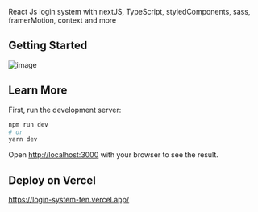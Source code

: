 React Js login system with nextJS, TypeScript, styledComponents, sass, framerMotion, context and more

## Getting Started

![image](https://user-images.githubusercontent.com/59674959/172994356-e8556fbc-4a9d-4a08-a306-29c5a30408a0.png)

## Learn More

First, run the development server:

```bash
npm run dev
# or
yarn dev
```

Open [http://localhost:3000](http://localhost:3000) with your browser to see the result.

## Deploy on Vercel

https://login-system-ten.vercel.app/
